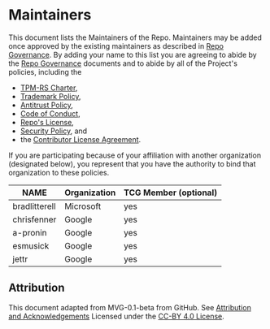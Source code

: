 # Maintainers

This document lists the Maintainers of the Repo. Maintainers may be added
once approved by the existing maintainers as described in [Repo Governance].
By adding your name to this list you are agreeing to
abide by the  [Repo Governance] documents and to abide by all of the
Project's policies, including the

* [TPM-RS Charter],
* [Trademark Policy],
* [Antitrust Policy],
* [Code of Conduct],
* [Repo's License],
* [Security Policy], and
* the [Contributor License Agreement].

If you are participating because of your
affiliation with another organization (designated below), you represent that you
have the authority to bind that organization to these policies.

| **NAME** | **Organization** | **TCG Member (optional)** |
| --- | --- | --- |
| bradlitterell | Microsoft | yes |
| chrisfenner | Google | yes |
| a-pronin | Google | yes |
| esmusick | Google | yes |
| jettr | Google | yes |

## Attribution

This document adapted from MVG-0.1-beta from GitHub.
See [Attribution and Acknowledgements]
Licensed under the [CC-BY 4.0 License].

[Antitrust Policy]: https://github.com/tpm-rs/governance/blob/main/project-docs/ANTITRUST.md
[Attribution and Acknowledgements]: https://github.com/tpm-rs/governance/blob/main/project-docs/ACKNOWLEDGEMENTS.md
[CC-BY 4.0 License]: https://creativecommons.org/licenses/by-sa/4.0/
[Code of Conduct]: https://github.com/tpm-rs/governance/blob/main/project-docs/CODE-OF-CONDUCT.md
[Contributor License Agreement]: https://github.com/tpm-rs/governance/blob/main/project-docs/CONTRIBUTOR-LICENSE-AGREEMENT.md
[Repo's License]: ./LICENSE.md
[Repo Governance]: ./GOVERNANCE.md
[Security Policy]: https://github.com/tpm-rs/governance/blob/main/project-docs/SECURITY.md
[TPM-RS Charter]: https://github.com/tpm-rs/governance/blob/main/project-docs/CHARTER.md
[Trademark Policy]: https://github.com/tpm-rs/governance/blob/main/project-docs/TRADEMARKS.md
